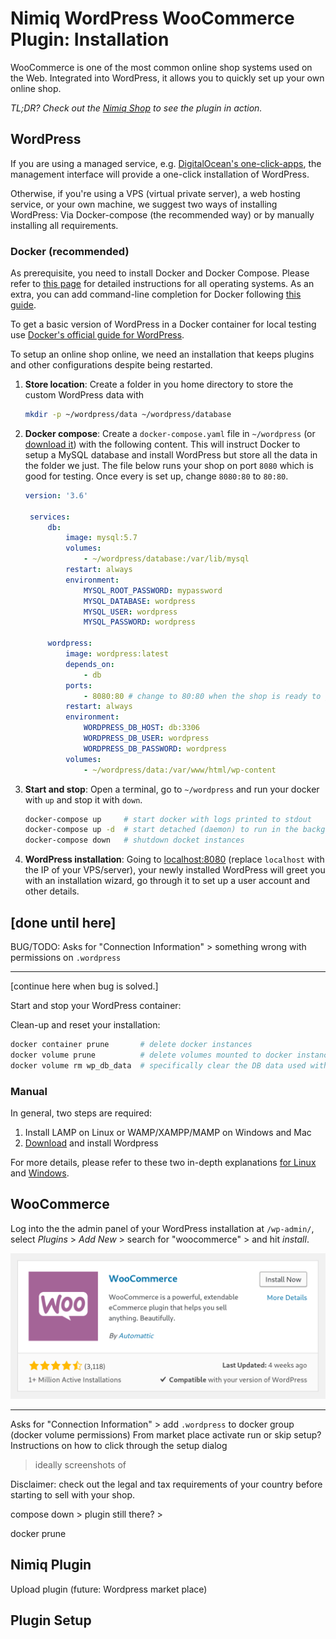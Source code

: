 # Nimiq WordPress WooCommerce Plugin: Installation

WooCommerce is one of the most common online shop systems used on the Web.
Integrated into WordPress, it allows you to quickly set up your own online shop.

_TL;DR? Check out the [Nimiq Shop](https://shop.nimiq.com/) to see the plugin in action._

## WordPress

If you are using a managed service,
e.g. [DigitalOcean's one-click-apps](https://www.digitalocean.com/products/one-click-apps/),
the management interface will provide a one-click installation of WordPress.

Otherwise, if you're using a VPS (virtual private server), a web hosting service, or your own machine,
we suggest two ways of installing WordPress:
Via Docker-compose (the recommended way) or
by manually installing all requirements.

### Docker (recommended)

As prerequisite, you need to install Docker and Docker Compose.
Please refer to [this page](https://docs.docker.com/compose/install/) for detailed instructions for all operating systems.
As an extra, you can add command-line completion for Docker following [this guide](https://docs.docker.com/compose/completion/).

To get a basic version of WordPress in a Docker container for local testing use
[Docker's official guide for WordPress]( https://docs.docker.com/compose/wordpress/).

To setup an online shop online, we need an installation that keeps plugins and other configurations despite being restarted.

1) **Store location**: Create a folder in you home directory to store the custom WordPress data with

   ```bash
   mkdir -p ~/wordpress/data ~/wordpress/database
   ```

1) **Docker compose**: Create a `docker-compose.yaml` file in `~/wordpress`
   (or [download it](resources/docker-compose.yaml)) with the following content.
   This will instruct Docker to setup a MySQL database and install WordPress
   but store all the data in the folder we just.
   The file below runs your shop on port `8080` which is good for testing.
   Once every is set up, change `8080:80` to `80:80`.

   ```yaml
   version: '3.6'

    services:
        db:
            image: mysql:5.7
            volumes:
                - ~/wordpress/database:/var/lib/mysql
            restart: always
            environment:
                MYSQL_ROOT_PASSWORD: mypassword
                MYSQL_DATABASE: wordpress
                MYSQL_USER: wordpress
                MYSQL_PASSWORD: wordpress

        wordpress:
            image: wordpress:latest
            depends_on:
                - db
            ports:
                - 8080:80 # change to 80:80 when the shop is ready to go live
            restart: always
            environment:
                WORDPRESS_DB_HOST: db:3306
                WORDPRESS_DB_USER: wordpress
                WORDPRESS_DB_PASSWORD: wordpress
            volumes:
                - ~/wordpress/data:/var/www/html/wp-content
   ```

1) **Start and stop**: Open a terminal, go to `~/wordpress` and run your docker with `up` and stop it with `down`.

   ```bash
   docker-compose up     # start docker with logs printed to stdout
   docker-compose up -d  # start detached (daemon) to run in the background
   docker-compose down   # shutdown docket instances
   ```

1) **WordPress installation**: Going to [localhost:8080](http://localhost:8080)
   (replace `localhost` with the IP of your VPS/server), your newly installed WordPress
   will greet you with an installation wizard, go through it to set up a user account and other details.

[done until here]
---

BUG/TODO:
Asks for "Connection Information" > something wrong with permissions on `.wordpress`

---
[continue here when bug is solved.]

Start and stop your WordPress container:


Clean-up and reset your installation:

```bash
docker container prune       # delete docker instances
docker volume prune          # delete volumes mounted to docker instances
docker volume rm wp_db_data  # specifically clear the DB data used with Wordpress
```

### Manual

In general, two steps are required:

1) Install LAMP on Linux or WAMP/XAMPP/MAMP on Windows and Mac
2) [Download](https://wordpress.org/download/) and install Wordpress

For more details, please refer to these two in-depth explanations
[for Linux](https://www.digitalocean.com/community/tutorials/how-to-install-wordpress-with-lamp-on-ubuntu-18-04)
and
[Windows](https://www.wpbeginner.com/wp-tutorials/how-to-install-wordpress-on-your-windows-computer-using-wamp/).

## WooCommerce

Log into the the admin panel of your WordPress installation at `/wp-admin/`,
select _Plugins_ > _Add New_ > search for "woocommerce" > and hit _install_.

![Install WooCommerce plugin](resources/woocommerce-plugin.png)

---

Asks for "Connection Information" > add `.wordpress` to docker group (docker volume permissions)
From market place
activate
run or skip setup?
Instructions on how to click through the setup dialog
> ideally screenshots of

Disclaimer: check out the legal and tax requirements of your country before starting to sell with your shop.

compose down > plugin still there? >

docker prune

## Nimiq Plugin

Upload plugin
(future: Wordpress market place)

## Plugin Setup

